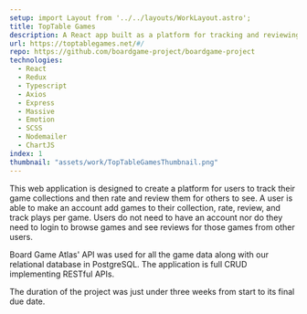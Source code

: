 ```yaml
---
setup: import Layout from '../../layouts/WorkLayout.astro';
title: TopTable Games
description: A React app built as a platform for tracking and reviewing table top games. Technologies include Redux, Typescript, Nodejs with Express along with more.
url: https://toptablegames.net/#/
repo: https://github.com/boardgame-project/boardgame-project
technologies:
  - React
  - Redux
  - Typescript
  - Axios
  - Express
  - Massive
  - Emotion
  - SCSS
  - Nodemailer
  - ChartJS
index: 1
thumbnail: "assets/work/TopTableGamesThumbnail.png"
---
```


This web application is designed to create a platform for users to track their game collections and then rate and review them for others to see. A user is able to make an account add games to their collection, rate, review, and track plays per game. Users do not need to have an account nor do they need to login to browse games and see reviews for those games from other users.

Board Game Atlas' API was used for all the game data along with our relational database in PostgreSQL. The application is full CRUD implementing RESTful APIs.

The duration of the project was just under three weeks from start to its final due date.
